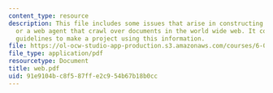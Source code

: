 ```yaml
---
content_type: resource
description: This file includes some issues that arise in constructing a a spider
  or a web agent that crawl over documents in the world wide web. It contains the
  guidelines to make a project using this information.
file: https://ol-ocw-studio-app-production.s3.amazonaws.com/courses/6-001-structure-and-interpretation-of-computer-programs-spring-2005/91e9104bc8f587ffe2c954b67b18b0cc_web.pdf
file_type: application/pdf
resourcetype: Document
title: web.pdf
uid: 91e9104b-c8f5-87ff-e2c9-54b67b18b0cc
---
```

